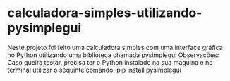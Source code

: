 # calculadora-simples-utilizando-pysimplegui
Neste projeto foi feito uma calculadora simples com uma interface gráfica no Python utilizando uma biblioteca chamada pysimplegui
Observações: Caso queira testar, precisa ter o Python instalado na sua maquina e no terminal utilizar o sequinte comando: pip install pysimplegui
